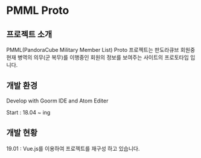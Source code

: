 # PMML Proto
## 프로젝트 소개
PMML(PandoraCube Military Member List) Proto 프로젝트는 판도라큐브 회원중 현재 병역의 의무(군 복무)를 이행중인 회원의 정보를 보여주는 사이트의 프로토타입 입니다.
## 개발 환경
Develop with Goorm IDE and Atom Editer

Start : 18.04 ~ ing
## 개발 현황
19.01 : Vue.js를 이용하여 프로젝트를 재구성 하고 있습니다.
